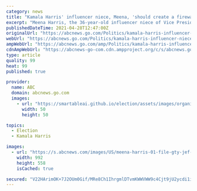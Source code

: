 ```yaml
---
category: news
title: "Kamala Harris' influencer niece, Meena, 'should create a firewall' between business and family, some ethics experts advise"
excerpt: "Meena Harris, the 36-year-old influencer niece of Vice President Kamala Harris, has raised concerns among some ethics experts due to her relationship with the VP."
publishedDateTime: 2021-04-28T12:47:00Z
originalUrl: "https://abcnews.go.com/Politics/kamala-harris-influencer-niece-meena-create-firewall-business/story?id=77348609"
webUrl: "https://abcnews.go.com/Politics/kamala-harris-influencer-niece-meena-create-firewall-business/story?id=77348609"
ampWebUrl: "https://abcnews.go.com/amp/Politics/kamala-harris-influencer-niece-meena-create-firewall-business/story?id=77348609"
cdnAmpWebUrl: "https://abcnews-go-com.cdn.ampproject.org/c/s/abcnews.go.com/amp/Politics/kamala-harris-influencer-niece-meena-create-firewall-business/story?id=77348609"
type: article
quality: 99
heat: 99
published: true

provider:
  name: ABC
  domain: abcnews.go.com
  images:
    - url: "https://smartableai.github.io/election/assets/images/organizations/abcnews.go.com-50x50.jpg"
      width: 50
      height: 50

topics:
  - Election
  - Kamala Harris

images:
  - url: "https://s.abcnews.com/images/US/meena-harris-01-file-gty-jef-210427_1619556942935_hpMain_16x9_992.jpg"
    width: 992
    height: 558
    isCached: true

secured: "V22HArimOK+7J2OUm0Gif/MRe8Ch1IhrgmlDTvmKWWVWW9c4Cjt9jU2ycdi1ifhTRGHjxC/2e6jUoO57/4tbVMgZSt/EI6tzIEhDAZzl/tEH5WmDQVVSLltBACo0z7zCP1rHKV1wA7yjYis6be7QMUSDQ9451hD4Ze3htqIFEwNr8NmuMdV0KI2XXpM+4ZdoQ0R2XZeTv1eqomg/KebWd7PUDpeENK0XFDqefMDj8LaarMYqsALi4GdxObTJybUUoeOAA76lzVtdYgI72tHdtiSTJf3oQSq5csU86czQN7JED0CuOkiAfaB7b4IQMN5H1S3NhcF4wuS9rgPdcsG2hQDnY0HmgGhHpZitB+yyI4o=;W914Hb/As/bw+IssfxSgKQ=="
---
```


